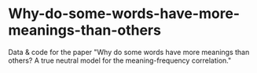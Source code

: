 # Why-do-some-words-have-more-meanings-than-others
Data &amp; code for the paper "Why do some words have more meanings than others? A true neutral model for the meaning-frequency correlation."
